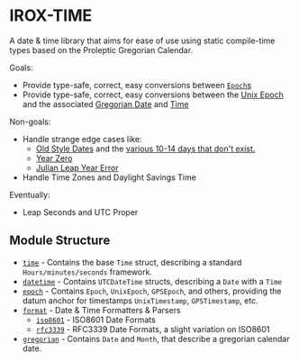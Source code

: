 IROX-TIME
==========

A date & time library that aims for ease of use using static compile-time types based on the Proleptic Gregorian Calendar. 

Goals:
  * Provide type-safe, correct, easy conversions between [`Epoch`s](https://en.wikipedia.org/wiki/Epoch)
  * Provide type-safe, correct, easy conversions between the [Unix Epoch](https://en.wikipedia.org/wiki/Unix_time) and 
      the associated [Gregorian Date]() and [Time]()

Non-goals:
  * Handle strange edge cases like:
    * [Old Style Dates](https://en.wikipedia.org/wiki/Old_Style_and_New_Style_dates) and the 
        [various 10-14 days that don't exist.](https://en.wikipedia.org/wiki/List_of_adoption_dates_of_the_Gregorian_calendar_by_country#List)
    * [Year Zero](https://en.wikipedia.org/wiki/Year_zero)
    * [Julian Leap Year Error](https://en.wikipedia.org/wiki/Julian_calendar#Leap_year_error)
  * Handle Time Zones and Daylight Savings Time

Eventually:
  * Leap Seconds and UTC Proper

Module Structure
------------------
* [`time`](src/mod.rs) - Contains the base `Time` struct, describing a standard `Hours/minutes/seconds` framework.
* [`datetime`](src/datetime.rs) - Contains `UTCDateTime` structs, describing a `Date` with a `Time`
* [`epoch`](src/epoch.rs) - Contains `Epoch`, `UnixEpoch`, `GPSEpoch`, and others, providing the datum anchor for timestamps 
    `UnixTimestamp`, `GPSTimestamp`, etc.
* [`format`](src/format/) - Date & Time Formatters & Parsers
  * [`iso8601`](src/format/iso8601.rs) - ISO8601 Date Formats
  * [`rfc3339`](src/format/rfc3339.rs) - RFC3339 Date Formats, a slight variation on ISO8601
* [`gregorian`](src/gregorian.rs) - Contains `Date` and `Month`, that describe a gregorian calendar date.